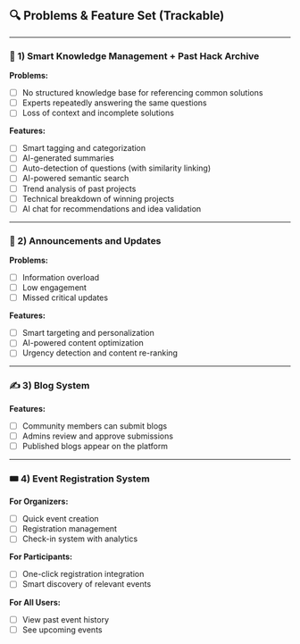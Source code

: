 ## 🔍 Problems & Feature Set (Trackable)

---

### 🧠 1) Smart Knowledge Management + Past Hack Archive

**Problems:**
- [ ] No structured knowledge base for referencing common solutions  
- [ ] Experts repeatedly answering the same questions  
- [ ] Loss of context and incomplete solutions  

**Features:**
- [ ] Smart tagging and categorization  
- [ ] AI-generated summaries  
- [ ] Auto-detection of questions (with similarity linking)  
- [ ] AI-powered semantic search  
- [ ] Trend analysis of past projects  
- [ ] Technical breakdown of winning projects  
- [ ] AI chat for recommendations and idea validation  

---

### 📣 2) Announcements and Updates

**Problems:**
- [ ] Information overload  
- [ ] Low engagement  
- [ ] Missed critical updates  

**Features:**
- [ ] Smart targeting and personalization  
- [ ] AI-powered content optimization  
- [ ] Urgency detection and content re-ranking  

---

### ✍️ 3) Blog System

**Features:**
- [ ] Community members can submit blogs  
- [ ] Admins review and approve submissions  
- [ ] Published blogs appear on the platform  

---

### 🎟️ 4) Event Registration System

**For Organizers:**
- [ ] Quick event creation  
- [ ] Registration management  
- [ ] Check-in system with analytics  

**For Participants:**
- [ ] One-click registration integration  
- [ ] Smart discovery of relevant events  

**For All Users:**
- [ ] View past event history  
- [ ] See upcoming events  
